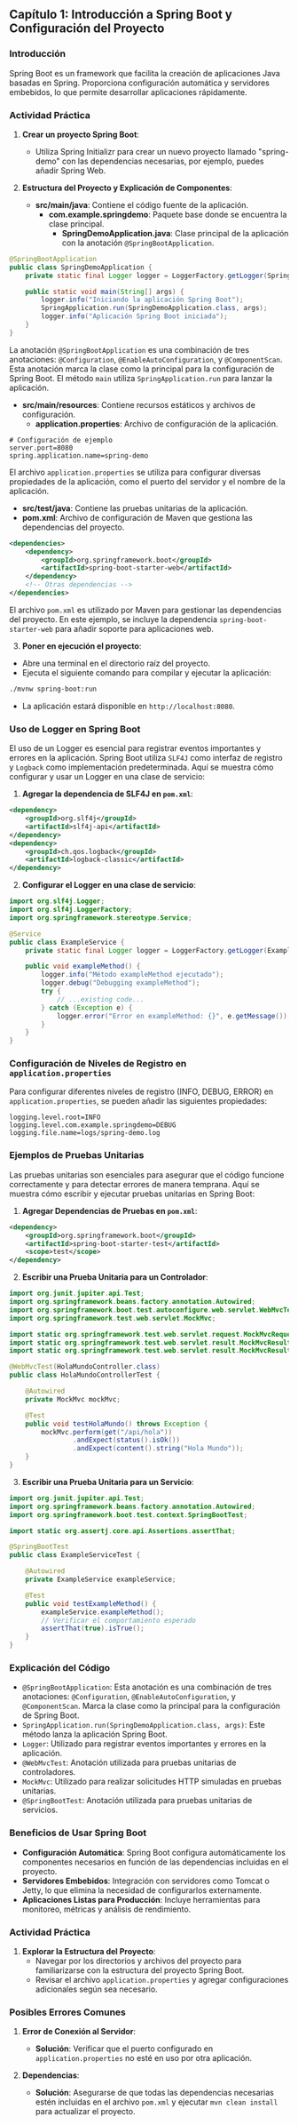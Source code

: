 ## Capítulo 1: Introducción a Spring Boot y Configuración del Proyecto

### Introducción

Spring Boot es un framework que facilita la creación de aplicaciones Java basadas en Spring. Proporciona configuración automática y servidores embebidos, lo que permite desarrollar aplicaciones rápidamente.

### Actividad Práctica

1. **Crear un proyecto Spring Boot**:
   - Utiliza Spring Initializr para crear un nuevo proyecto llamado "spring-demo" con las dependencias necesarias, por ejemplo, puedes añadir Spring Web.

2. **Estructura del Proyecto y Explicación de Componentes**:
   - **src/main/java**: Contiene el código fuente de la aplicación.
     - **com.example.springdemo**: Paquete base donde se encuentra la clase principal.
       - **SpringDemoApplication.java**: Clase principal de la aplicación con la anotación `@SpringBootApplication`.
```java
@SpringBootApplication
public class SpringDemoApplication {
    private static final Logger logger = LoggerFactory.getLogger(SpringDemoApplication.class);

    public static void main(String[] args) {
        logger.info("Iniciando la aplicación Spring Boot");
        SpringApplication.run(SpringDemoApplication.class, args);
        logger.info("Aplicación Spring Boot iniciada");
    }
}
```
 La anotación `@SpringBootApplication` es una combinación de tres anotaciones: `@Configuration`, `@EnableAutoConfiguration`, y `@ComponentScan`. Esta anotación marca la clase como la principal para la configuración de Spring Boot. El método `main` utiliza `SpringApplication.run` para lanzar la aplicación.

   - **src/main/resources**: Contiene recursos estáticos y archivos de configuración.
     - **application.properties**: Archivo de configuración de la aplicación.
``` properties
# Configuración de ejemplo
server.port=8080
spring.application.name=spring-demo
```
 El archivo `application.properties` se utiliza para configurar diversas propiedades de la aplicación, como el puerto del servidor y el nombre de la aplicación.

   - **src/test/java**: Contiene las pruebas unitarias de la aplicación.
   - **pom.xml**: Archivo de configuración de Maven que gestiona las dependencias del proyecto.
```xml
<dependencies>
    <dependency>
        <groupId>org.springframework.boot</groupId>
        <artifactId>spring-boot-starter-web</artifactId>
    </dependency>
    <!-- Otras dependencias -->
</dependencies>
```
El archivo `pom.xml` es utilizado por Maven para gestionar las dependencias del proyecto. En este ejemplo, se incluye la dependencia `spring-boot-starter-web` para añadir soporte para aplicaciones web.

3. **Poner en ejecución el proyecto**:
  - Abre una terminal en el directorio raíz del proyecto.
  - Ejecuta el siguiente comando para compilar y ejecutar la aplicación:

```sh
./mvnw spring-boot:run
```
   - La aplicación estará disponible en `http://localhost:8080`.

### Uso de Logger en Spring Boot

El uso de un Logger es esencial para registrar eventos importantes y errores en la aplicación. Spring Boot utiliza `SLF4J` como interfaz de registro y `Logback` como implementación predeterminada. Aquí se muestra cómo configurar y usar un Logger en una clase de servicio:

1. **Agregar la dependencia de SLF4J en `pom.xml`**:
```xml
<dependency>
    <groupId>org.slf4j</groupId>
    <artifactId>slf4j-api</artifactId>
</dependency>
<dependency>
    <groupId>ch.qos.logback</groupId>
    <artifactId>logback-classic</artifactId>
</dependency>
```

2. **Configurar el Logger en una clase de servicio**:
```java
import org.slf4j.Logger;
import org.slf4j.LoggerFactory;
import org.springframework.stereotype.Service;

@Service
public class ExampleService {
    private static final Logger logger = LoggerFactory.getLogger(ExampleService.class);

    public void exampleMethod() {
        logger.info("Método exampleMethod ejecutado");
        logger.debug("Debugging exampleMethod");
        try {
            // ...existing code...
        } catch (Exception e) {
            logger.error("Error en exampleMethod: {}", e.getMessage());
        }
    }
}
```

### Configuración de Niveles de Registro en `application.properties`

Para configurar diferentes niveles de registro (INFO, DEBUG, ERROR) en `application.properties`, se pueden añadir las siguientes propiedades:

```properties
logging.level.root=INFO
logging.level.com.example.springdemo=DEBUG
logging.file.name=logs/spring-demo.log
```

### Ejemplos de Pruebas Unitarias

Las pruebas unitarias son esenciales para asegurar que el código funcione correctamente y para detectar errores de manera temprana. Aquí se muestra cómo escribir y ejecutar pruebas unitarias en Spring Boot:

1. **Agregar Dependencias de Pruebas en `pom.xml`**:
```xml
<dependency>
    <groupId>org.springframework.boot</groupId>
    <artifactId>spring-boot-starter-test</artifactId>
    <scope>test</scope>
</dependency>
```

2. **Escribir una Prueba Unitaria para un Controlador**:
```java
import org.junit.jupiter.api.Test;
import org.springframework.beans.factory.annotation.Autowired;
import org.springframework.boot.test.autoconfigure.web.servlet.WebMvcTest;
import org.springframework.test.web.servlet.MockMvc;

import static org.springframework.test.web.servlet.request.MockMvcRequestBuilders.get;
import static org.springframework.test.web.servlet.result.MockMvcResultMatchers.content;
import static org.springframework.test.web.servlet.result.MockMvcResultMatchers.status;

@WebMvcTest(HolaMundoController.class)
public class HolaMundoControllerTest {

    @Autowired
    private MockMvc mockMvc;

    @Test
    public void testHolaMundo() throws Exception {
        mockMvc.perform(get("/api/hola"))
                .andExpect(status().isOk())
                .andExpect(content().string("Hola Mundo"));
    }
}
```

3. **Escribir una Prueba Unitaria para un Servicio**:
```java
import org.junit.jupiter.api.Test;
import org.springframework.beans.factory.annotation.Autowired;
import org.springframework.boot.test.context.SpringBootTest;

import static org.assertj.core.api.Assertions.assertThat;

@SpringBootTest
public class ExampleServiceTest {

    @Autowired
    private ExampleService exampleService;

    @Test
    public void testExampleMethod() {
        exampleService.exampleMethod();
        // Verificar el comportamiento esperado
        assertThat(true).isTrue();
    }
}
```

### Explicación del Código

- `@SpringBootApplication`: Esta anotación es una combinación de tres anotaciones: `@Configuration`, `@EnableAutoConfiguration`, y `@ComponentScan`. Marca la clase como la principal para la configuración de Spring Boot.
- `SpringApplication.run(SpringDemoApplication.class, args)`: Este método lanza la aplicación Spring Boot.
- `Logger`: Utilizado para registrar eventos importantes y errores en la aplicación.
- `@WebMvcTest`: Anotación utilizada para pruebas unitarias de controladores.
- `MockMvc`: Utilizado para realizar solicitudes HTTP simuladas en pruebas unitarias.
- `@SpringBootTest`: Anotación utilizada para pruebas unitarias de servicios.

### Beneficios de Usar Spring Boot

- **Configuración Automática**: Spring Boot configura automáticamente los componentes necesarios en función de las dependencias incluidas en el proyecto.
- **Servidores Embebidos**: Integración con servidores como Tomcat o Jetty, lo que elimina la necesidad de configurarlos externamente.
- **Aplicaciones Listas para Producción**: Incluye herramientas para monitoreo, métricas y análisis de rendimiento.

### Actividad Práctica

1. **Explorar la Estructura del Proyecto**:
   - Navegar por los directorios y archivos del proyecto para familiarizarse con la estructura del proyecto Spring Boot.
   - Revisar el archivo `application.properties` y agregar configuraciones adicionales según sea necesario.

### Posibles Errores Comunes

1. **Error de Conexión al Servidor**:
   - **Solución**: Verificar que el puerto configurado en `application.properties` no esté en uso por otra aplicación.

2. **Dependencias**:
   - **Solución**: Asegurarse de que todas las dependencias necesarias estén incluidas en el archivo `pom.xml` y ejecutar `mvn clean install` para actualizar el proyecto.

